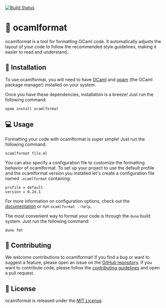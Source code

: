[![Build Status](https://img.shields.io/endpoint?url=https%3A%2F%2Fci.ocamllabs.io%2Fbadge%2Focaml-ppx%2Focamlformat%2Fmain&logo=ocaml)](https://ci.ocamllabs.io/github/ocaml-ppx/ocamlformat)

# 🎨 ocamlformat

ocamlformat is a tool for formatting OCaml code. It automatically adjusts the layout of your code to follow the recommended style guidelines, making it easier to read and understand.

## 🚀 Installation

To use ocamlformat, you will need to have [OCaml](https://ocaml.org/) and [opam](https://opam.ocaml.org/) (the OCaml package manager) installed on your system.

Once you have these dependencies, installation is a breeze! Just run the following command:

```
opam install ocamlformat
```

## 💻 Usage

Formatting your code with ocamlformat is super simple! Just run the following command:

```
ocamlformat file.ml
```

You can also specify a configuration file to customize the formatting behavior of ocamlformat.
To set up your project to use the default profile and the ocamlformat version you installed let's create a configuration file named `.ocamlformat` containing:

```
profile = default
version = 0.24.1
```

For more information on configuration options, check out the [documentation](https://ocaml.org/p/ocamlformat) or run `ocamlformat --help`.

The most convenient way to format your code is through the `dune` build system. Just run the following command:

```
dune fmt
```

## 🤝 Contributing

We welcome contributions to ocamlformat! If you find a bug or want to suggest a feature, please open an issue on the [GitHub repository](https://github.com/ocaml-ppx/ocamlformat). If you want to contribute code, please follow the [contributing guidelines](./CONTRIBUTING.md) and open a pull request.

## 📜 License

ocamlformat is released under the [MIT License](./LICENSE.md).
